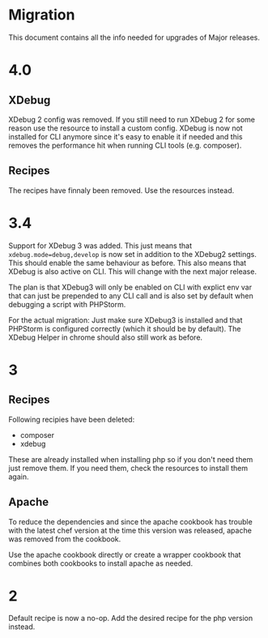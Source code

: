 # Migration

This document contains all the info needed for upgrades of Major releases.

# 4.0

## XDebug

XDebug 2 config was removed. If you still need to run XDebug 2 for some reason use the resource to install a custom config. XDebug is now not installed
for CLI anymore since it's easy to enable it if needed and this removes the performance hit when running CLI tools (e.g. composer).

## Recipes

The recipes have finnaly been removed. Use the resources instead.

# 3.4
Support for XDebug 3 was added. This just means that `xdebug.mode=debug,develop` is now set in addition to the XDebug2 settings. This should enable
the same behaviour as before. This also means that XDebug is also active on CLI. This will change with the next major release.

The plan is that XDebug3 will only be enabled on CLI with explict env var that can just be prepended to any CLI call and is also set by default
when debugging a script with PHPStorm.

For the actual migration: Just make sure XDebug3 is installed and that PHPStorm is configured correctly (which it should be by default). The XDebug Helper in
chrome should also still work as before.

# 3

## Recipes
Following recipies have been deleted:
  - composer
  - xdebug

These are already installed when installing php so if you don't need them just remove them. If you need them, check the resources to install them again.

## Apache
To reduce the dependencies and since the apache cookbook has trouble with the latest chef version at the time this version was released, apache was removed from the cookbook.

Use the apache cookbook directly or create a wrapper cookbook that combines both cookbooks to install apache as needed.

# 2

Default recipe is now a no-op. Add the desired recipe for the php version instead.